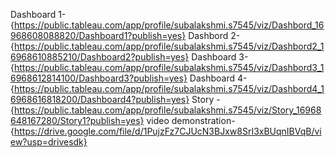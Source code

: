 Dashboard 1-
{https://public.tableau.com/app/profile/subalakshmi.s7545/viz/Dashbord_16968608088820/Dashboard1?publish=yes}
Dashbord 2-
{https://public.tableau.com/app/profile/subalakshmi.s7545/viz/Dashbord2_16968610885210/Dashboard2?publish=yes}
Dashboard 3-
{https://public.tableau.com/app/profile/subalakshmi.s7545/viz/Dashbord3_16968612814100/Dashboard3?publish=yes}
Dashboard 4-
{https://public.tableau.com/app/profile/subalakshmi.s7545/viz/Dashbord4_16968616818200/Dashboard4?publish=yes}
Story -  
{https://public.tableau.com/app/profile/subalakshmi.s7545/viz/Story_16968648167280/Story1?publish=yes}
video demonstration-
{https://drive.google.com/file/d/1PujzFz7CJUcN3BJxw8SrI3xBUqnIBVqB/view?usp=drivesdk}
